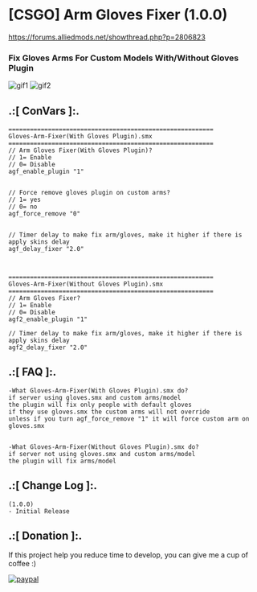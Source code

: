 # [CSGO] Arm Gloves Fixer (1.0.0)
https://forums.alliedmods.net/showthread.php?p=2806823

### Fix Gloves Arms For Custom Models With/Without Gloves Plugin

![gif1](https://github.com/oqyh/CSGO-Arm-Gloves-Fixer/assets/48490385/0d925d19-32a0-4fb7-ad1e-c85b90fca1ad)
![gif2](https://github.com/oqyh/CSGO-Arm-Gloves-Fixer/assets/48490385/d0d84955-f99a-4873-93fa-c75127407d91)


## .:[ ConVars ]:.
```
=========================================================
Gloves-Arm-Fixer(With Gloves Plugin).smx
=========================================================
// Arm Gloves Fixer(With Gloves Plugin)?
// 1= Enable 
// 0= Disable
agf_enable_plugin "1"


// Force remove gloves plugin on custom arms?
// 1= yes 
// 0= no
agf_force_remove "0"


// Timer delay to make fix arm/gloves, make it higher if there is apply skins delay
agf_delay_fixer "2.0"



=========================================================
Gloves-Arm-Fixer(Without Gloves Plugin).smx
=========================================================
// Arm Gloves Fixer?
// 1= Enable 
// 0= Disable
agf2_enable_plugin "1"

// Timer delay to make fix arm/gloves, make it higher if there is apply skins delay
agf2_delay_fixer "2.0"
```

## .:[ FAQ ]:.
```
-What Gloves-Arm-Fixer(With Gloves Plugin).smx do?
if server using gloves.smx and custom arms/model
the plugin will fix only people with default gloves
if they use gloves.smx the custom arms will not override
unless if you turn agf_force_remove "1" it will force custom arm on gloves.smx


-What Gloves-Arm-Fixer(Without Gloves Plugin).smx do?
if server not using gloves.smx and custom arms/model
the plugin will fix arms/model
```

## .:[ Change Log ]:.
```
(1.0.0)
- Initial Release
```

## .:[ Donation ]:.

If this project help you reduce time to develop, you can give me a cup of coffee :)

[![paypal](https://www.paypalobjects.com/en_US/i/btn/btn_donateCC_LG.gif)](https://paypal.me/oQYh)
